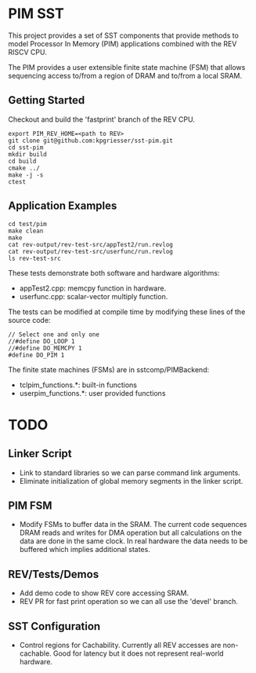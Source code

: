 # PIM SST

This project provides a set of SST components that provide methods to model Processor In Memory (PIM) applications combined with the REV RISCV CPU.

The PIM provides a user extensible finite state machine (FSM) that allows sequencing access to/from a region of DRAM and to/from a local SRAM.


## Getting Started

Checkout and build the 'fastprint' branch of the REV CPU.

```
export PIM_REV_HOME=<path to REV>
git clone git@github.com:kpgriesser/sst-pim.git
cd sst-pim
mkdir build
cd build
cmake ../
make -j -s
ctest
```

## Application Examples

```
cd test/pim
make clean
make
cat rev-output/rev-test-src/appTest2/run.revlog
cat rev-output/rev-test-src/userfunc/run.revlog
ls rev-test-src
```

These tests demonstrate both software and hardware algorithms:
- appTest2.cpp: memcpy function in hardware.
- userfunc.cpp: scalar-vector multiply function.

The tests can be modified at compile time by modifying these lines of the source code:
```
// Select one and only one
//#define DO_LOOP 1
//#define DO_MEMCPY 1
#define DO_PIM 1
```

The finite state machines (FSMs) are in sstcomp/PIMBackend:
- tclpim_functions.*: built-in functions
- userpim_functions.*: user provided functions

# TODO

## Linker Script
- Link to standard libraries so we can parse command link arguments.
- Eliminate initialization of global memory segments in the linker script.

## PIM FSM
- Modify FSMs to buffer data in the SRAM. The current code sequences DRAM reads and writes for DMA operation but all calculations on the data are done in the same clock. In real hardware the data needs to be buffered which implies additional states.

## REV/Tests/Demos
- Add demo code to show REV core accessing SRAM.
- REV PR for fast print operation so we can all use the 'devel' branch.

## SST Configuration
- Control regions for Cachability. Currently all REV accesses are non-cachable. Good for latency but it does not represent real-world hardware.

